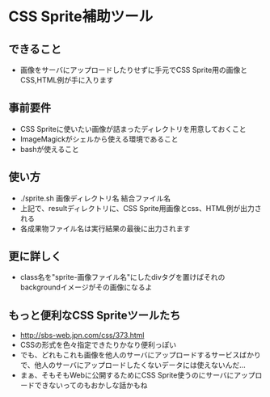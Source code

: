# CSS Sprite補助ツール

## できること

* 画像をサーバにアップロードしたりせずに手元でCSS Sprite用の画像とCSS,HTML例が手に入ります

## 事前要件

* CSS Spriteに使いたい画像が詰まったディレクトリを用意しておくこと
* ImageMagickがシェルから使える環境であること
* bashが使えること

## 使い方

* ./sprite.sh 画像ディレクトリ名 結合ファイル名
* 上記で、resultディレクトリに、CSS Sprite用画像とcss、HTML例が出力される
* 各成果物ファイル名は実行結果の最後に出力されます

## 更に詳しく

* class名を"sprite-画像ファイル名"にしたdivタグを置けばそれのbackgroundイメージがその画像になるよ

## もっと便利なCSS Spriteツールたち

* http://sbs-web.jpn.com/css/373.html
* CSSの形式を色々指定できたりかなり便利っぽい
* でも、どれもこれも画像を他人のサーバにアップロードするサービスばかりで、他人のサーバにアップロードしたくないデータには使えないんだ…
* まぁ、そもそもWebに公開するためにCSS Sprite使うのにサーバにアップロードできないってのもおかしな話かもね
